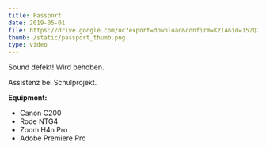 ```yaml
---
title: Passport
date: 2019-05-01
file: https://drive.google.com/uc?export=download&confirm=KzIA&id=152Q2W-cXtrcZqazPGoTl9Ki8a-dwM7kT
thumb: /static/passport_thumb.png
type: video
---
```

Sound defekt! Wird behoben.

Assistenz bei Schulprojekt.

**Equipment:**

- Canon C200
- Rode NTG4
- Zoom H4n Pro
- Adobe Premiere Pro
